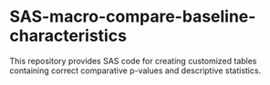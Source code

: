 # SAS-macro-compare-baseline-characteristics
This repository provides SAS code for creating customized tables containing correct comparative p-values and descriptive statistics.

